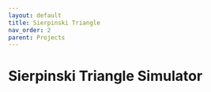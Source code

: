 ```yaml
---
layout: default
title: Sierpinski Triangle
nav_order: 2
parent: Projects
---
```


# Sierpinski Triangle Simulator
